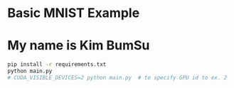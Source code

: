 # Basic MNIST Example
# My name is Kim BumSu
```bash
pip install -r requirements.txt
python main.py
# CUDA_VISIBLE_DEVICES=2 python main.py  # to specify GPU id to ex. 2
```
